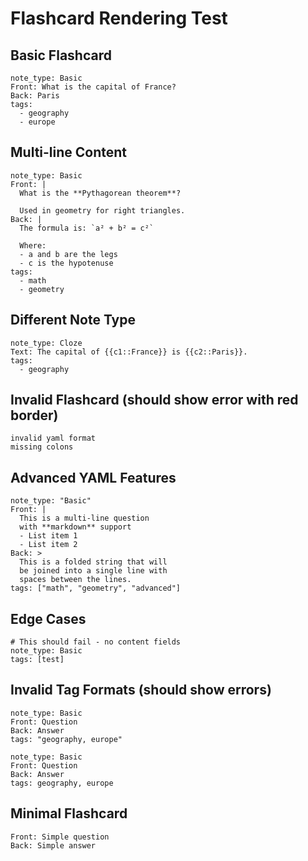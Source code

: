 # Flashcard Rendering Test

## Basic Flashcard

```flashcard
note_type: Basic
Front: What is the capital of France?
Back: Paris
tags:
  - geography
  - europe
```

## Multi-line Content

```flashcard
note_type: Basic
Front: |
  What is the **Pythagorean theorem**?
  
  Used in geometry for right triangles.
Back: |
  The formula is: `a² + b² = c²`
  
  Where:
  - a and b are the legs
  - c is the hypotenuse
tags:
  - math
  - geometry
```

## Different Note Type

```flashcard
note_type: Cloze
Text: The capital of {{c1::France}} is {{c2::Paris}}.
tags:
  - geography
```

## Invalid Flashcard (should show error with red border)

```flashcard
invalid yaml format
missing colons
```

## Advanced YAML Features

```flashcard
note_type: "Basic"
Front: |
  This is a multi-line question
  with **markdown** support
  - List item 1
  - List item 2
Back: >
  This is a folded string that will
  be joined into a single line with
  spaces between the lines.
tags: ["math", "geometry", "advanced"]
```

## Edge Cases

```flashcard
# This should fail - no content fields
note_type: Basic
tags: [test]
```

## Invalid Tag Formats (should show errors)

```flashcard
note_type: Basic
Front: Question
Back: Answer
tags: "geography, europe"
```

```flashcard
note_type: Basic
Front: Question
Back: Answer
tags: geography, europe
```

## Minimal Flashcard

```flashcard
Front: Simple question
Back: Simple answer
```

